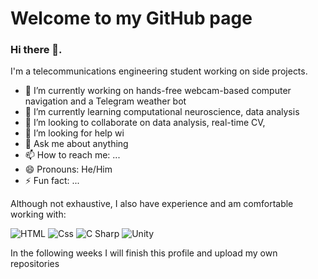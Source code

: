 # Welcome to my GitHub page

### Hi there 👋.
I'm a telecommunications engineering student working on side projects.

- 🔭 I’m currently working on hands-free webcam-based computer navigation and a Telegram weather bot
- 🌱 I’m currently learning computational neuroscience, data analysis
- 👯 I’m looking to collaborate on data analysis, real-time CV, 
- 🤔 I’m looking for help wi
- 💬 Ask me about anything
- 📫 How to reach me: ...
- 😄 Pronouns: He/Him
- ⚡ Fun fact: ...

Although not exhaustive, I also have experience and am comfortable working with:
<p>
  <img alt="HTML" src="https://img.shields.io/badge/HTML-E34F26?logo=html5&logoColor=white&style=for-the-badge" />
  <img alt="Css" src="https://img.shields.io/badge/CSS-1572B6?logo=css3&logoColor=white&style=for-the-badge" />
  <img alt="C Sharp" src="https://img.shields.io/badge/C%23-239120?logo=c-sharp&logoColor=white&style=for-the-badge" />
  <img alt="Unity" src="https://img.shields.io/badge/Unity-000000?logo=unity&logoColor=white&style=for-the-badge" />
</p>

In the following weeks I will finish this profile and upload my own repositories
